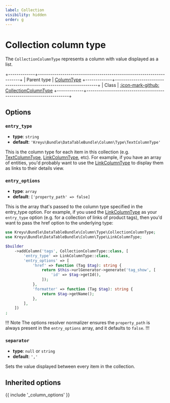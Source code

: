 ```yaml
---
label: Collection
visibility: hidden
order: g
---
```


# Collection column type

The `CollectionColumnType` represents a column with value displayed as a list.

+-------------+---------------------------------------------------------------------+
| Parent type | [ColumnType](column)
+-------------+---------------------------------------------------------------------+
| Class       | [:icon-mark-github: CollectionColumnType](https://github.com/Kreyu/data-table-bundle/blob/main/src/Column/Type/CollectionColumnType.php)
+-------------+---------------------------------------------------------------------+

## Options

### `entry_type`

- **type**: `string`
- **default**: `'Kreyu\Bundle\DataTableBundle\Column\Type\TextColumnType'`

This is the column type for each item in this collection (e.g. [TextColumnType](text), [LinkColumnType](link), etc). 
For example, if you have an array of entities, you'd probably want to use the [LinkColumnType](link) to display them as links to their details view.

### `entry_options`

- **type**: `array`
- **default**: `['property_path' => false]`

This is the array that's passed to the column type specified in the entry_type option. 
For example, if you used the [LinkColumnType](link) as your `entry_type` option (e.g. for a collection of links of product tags), 
then you'd want to pass the href option to the underlying type:

```php #
use Kreyu\Bundle\DataTableBundle\Column\Type\CollectionColumnType;
use Kreyu\Bundle\DataTableBundle\Column\Type\LinkColumnType;

$builder
    ->addColumn('tags', CollectionColumnType::class, [
        'entry_type' => LinkColumnType::class,
        'entry_options' => [
            'href' => function (Tag $tag): string {
                return $this->urlGenerator->generate('tag_show', [
                    'id' => $tag->getId(),
                ]);
            },
            'formatter' => function (Tag $tag): string {
                return $tag->getName();
            },
        ],    
    ])
;
```

!!! Note
The options resolver normalizer ensures the `property_path` is always present in the `entry_options` array, and it defaults to `false`.
!!!

### `separator`

- **type**: `null` or `string`
- **default**: `','`

Sets the value displayed between every item in the collection.

## Inherited options

{{ include '_column_options' }}
